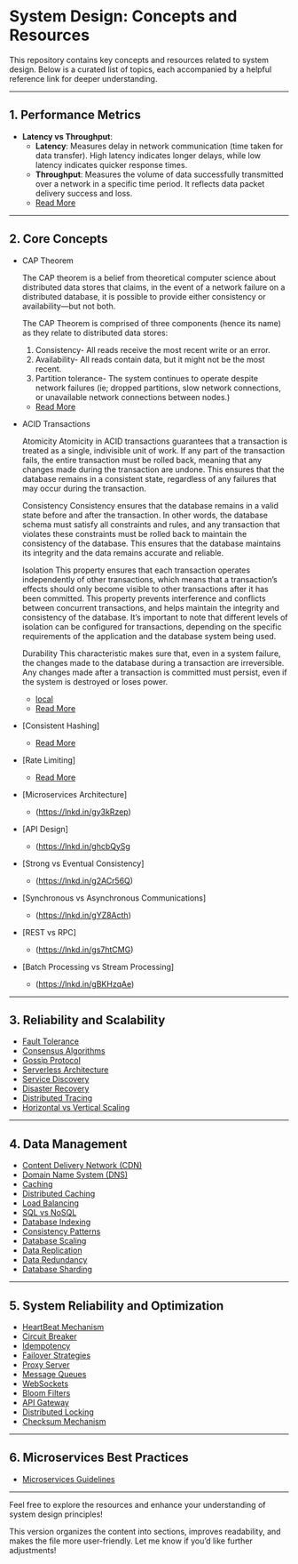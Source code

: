 # System Design: Concepts and Resources

This repository contains key concepts and resources related to system design. Below is a curated list of topics, each accompanied by a helpful reference link for deeper understanding.

---

## 1. Performance Metrics
- **Latency vs Throughput**: 
  - **Latency**: Measures delay in network communication (time taken for data transfer). High latency indicates longer delays, while low latency indicates quicker response times.
  - **Throughput**: Measures the volume of data successfully transmitted over a network in a specific time period. It reflects data packet delivery success and loss.
  - [Read More](https://aws.amazon.com/compare/the-difference-between-throughput-and-latency/)

---

## 2. Core Concepts
- CAP Theorem

  The CAP theorem is a belief from theoretical computer science about distributed data stores that claims, in the event of a network failure on a distributed database, it is possible to 
  provide either consistency or availability—but not both.
  
  The CAP Theorem is comprised of three components (hence its name) as they relate to distributed data stores:
  1.  Consistency- All reads receive the most recent write or an error.
  2.  Availability- All reads contain data, but it might not be the most recent.
  3.  Partition tolerance- The system continues to operate despite network failures (ie; dropped partitions, slow network connections, or unavailable network connections between nodes.)

  - [Read More](https://lnkd.in/gV7NunUD)
  
- ACID Transactions

  Atomicity
  Atomicity in ACID transactions guarantees that a transaction is treated as a single, indivisible unit of work. If any part of the transaction fails, the entire transaction must be rolled 
  back, meaning that any changes made during the transaction are undone. This ensures that the database remains in a consistent state, regardless of any failures that may occur during the 
  transaction.
  
  Consistency
  Consistency ensures that the database remains in a valid state before and after the transaction. In other words, the database schema must satisfy all constraints and rules, and any 
  transaction that violates these constraints must be rolled back to maintain the consistency of the database. This ensures that the database maintains its integrity and the data remains 
  accurate and reliable.
  
  Isolation
  This property ensures that each transaction operates independently of other transactions, which means that a transaction’s effects should only become visible to other transactions after it 
  has been committed. This property prevents interference and conflicts between concurrent transactions, and helps maintain the integrity and consistency of the database. It’s important to 
  note that different levels of isolation can be configured for transactions, depending on the specific requirements of the application and the database system being used.
  
  Durability
  This characteristic makes sure that, even in a system failure, the changes made to the database during a transaction are irreversible. Any changes made after a transaction is committed 
  must persist, even if the system is destroyed or loses power.
  - [local](https://github.com/gurrinders/System-Design/blob/main/Acid%20Transactions)
  - [Read More](https://lnkd.in/gpQMxV9u)
  
- [Consistent Hashing]
   - [Read More](https://lnkd.in/gaCVWBJM)
 
- [Rate Limiting]
   - [Read More](https://lnkd.in/gjkrHkGu)
     
- [Microservices Architecture]
   - (https://lnkd.in/gy3kRzep)
  
- [API Design]
   - (https://lnkd.in/ghcbQySg
  
- [Strong vs Eventual Consistency]
   - (https://lnkd.in/g2ACr56Q)
  
- [Synchronous vs Asynchronous Communications]
   - (https://lnkd.in/gYZ8Acth)
  
- [REST vs RPC]
  - (https://lnkd.in/gs7htCMG)
  
- [Batch Processing vs Stream Processing]
   - (https://lnkd.in/gBKHzqAe)

---

## 3. Reliability and Scalability
- [Fault Tolerance](https://lnkd.in/ggzdZVhM)
- [Consensus Algorithms](https://lnkd.in/gUcVEhUx)
- [Gossip Protocol](https://lnkd.in/gvkckQGY)
- [Serverless Architecture](https://lnkd.in/g3EYA3nz)
- [Service Discovery](https://lnkd.in/gt84khQG)
- [Disaster Recovery](https://lnkd.in/grpEFGfD)
- [Distributed Tracing](https://lnkd.in/ga5FJuH2)
- [Horizontal vs Vertical Scaling](https://lnkd.in/eQc9FRjf)

---

## 4. Data Management
- [Content Delivery Network (CDN)](https://lnkd.in/e7reQ4VF)
- [Domain Name System (DNS)](https://lnkd.in/es8Fp7Q5)
- [Caching](https://lnkd.in/eZkyjptm)
- [Distributed Caching](https://lnkd.in/e4AHNSeT)
- [Load Balancing](https://lnkd.in/eWdwhGap)
- [SQL vs NoSQL](https://lnkd.in/es6vJwit)
- [Database Indexing](https://lnkd.in/ebKcznNJ)
- [Consistency Patterns](https://lnkd.in/eTZ5dHQx)
- [Database Scaling](https://lnkd.in/egFC33Zk)
- [Data Replication](https://lnkd.in/ehZjnuWx)
- [Data Redundancy](https://lnkd.in/eUCxcXr2)
- [Database Sharding](https://lnkd.in/eF_2KNKT)

---

## 5. System Reliability and Optimization
- [HeartBeat Mechanism](https://lnkd.in/eRBRtfk9)
- [Circuit Breaker](https://lnkd.in/eStETWQA)
- [Idempotency](https://lnkd.in/eSYjuq-b)
- [Failover Strategies](https://lnkd.in/eftew-CE)
- [Proxy Server](https://lnkd.in/eVCYxMZQ)
- [Message Queues](https://lnkd.in/eVeVWT3a)
- [WebSockets](https://lnkd.in/eA4zYkjF)
- [Bloom Filters](https://lnkd.in/eG3xPV-x)
- [API Gateway](https://lnkd.in/e-zCR3ft)
- [Distributed Locking](https://lnkd.in/eXsuuthN)
- [Checksum Mechanism](https://lnkd.in/ed4j8cfk)

---

## 6. Microservices Best Practices
- [Microservices Guidelines](https://lnkd.in/ea8hcbqp)

---

Feel free to explore the resources and enhance your understanding of system design principles!

This version organizes the content into sections, improves readability, and makes the file more user-friendly. Let me know if you’d like further adjustments!
